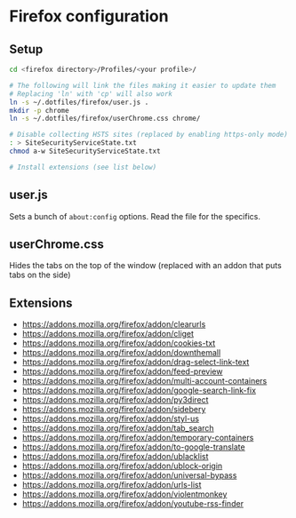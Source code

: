 Firefox configuration
=====================

Setup
-----
```bash
cd <firefox directory>/Profiles/<your profile>/

# The following will link the files making it easier to update them
# Replacing 'ln' with 'cp' will also work
ln -s ~/.dotfiles/firefox/user.js .
mkdir -p chrome
ln -s ~/.dotfiles/firefox/userChrome.css chrome/

# Disable collecting HSTS sites (replaced by enabling https-only mode)
: > SiteSecurityServiceState.txt
chmod a-w SiteSecurityServiceState.txt

# Install extensions (see list below)
```

user.js
-------
Sets a bunch of `about:config` options. Read the file for the specifics.

userChrome.css
--------------
Hides the tabs on the top of the window (replaced with an addon that puts tabs on the side)

Extensions
----------
- https://addons.mozilla.org/firefox/addon/clearurls
- https://addons.mozilla.org/firefox/addon/cliget
- https://addons.mozilla.org/firefox/addon/cookies-txt
- https://addons.mozilla.org/firefox/addon/downthemall
- https://addons.mozilla.org/firefox/addon/drag-select-link-text
- https://addons.mozilla.org/firefox/addon/feed-preview
- https://addons.mozilla.org/firefox/addon/multi-account-containers
- https://addons.mozilla.org/firefox/addon/google-search-link-fix
- https://addons.mozilla.org/firefox/addon/py3direct
- https://addons.mozilla.org/firefox/addon/sidebery
- https://addons.mozilla.org/firefox/addon/styl-us
- https://addons.mozilla.org/firefox/addon/tab_search
- https://addons.mozilla.org/firefox/addon/temporary-containers
- https://addons.mozilla.org/firefox/addon/to-google-translate
- https://addons.mozilla.org/firefox/addon/ublacklist
- https://addons.mozilla.org/firefox/addon/ublock-origin
- https://addons.mozilla.org/firefox/addon/universal-bypass
- https://addons.mozilla.org/firefox/addon/urls-list
- https://addons.mozilla.org/firefox/addon/violentmonkey
- https://addons.mozilla.org/firefox/addon/youtube-rss-finder
